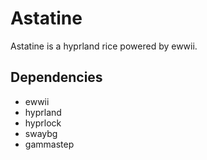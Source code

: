 # Astatine

Astatine is a hyprland rice powered by ewwii.

## Dependencies

- ewwii
- hyprland
- hyprlock
- swaybg
- gammastep

